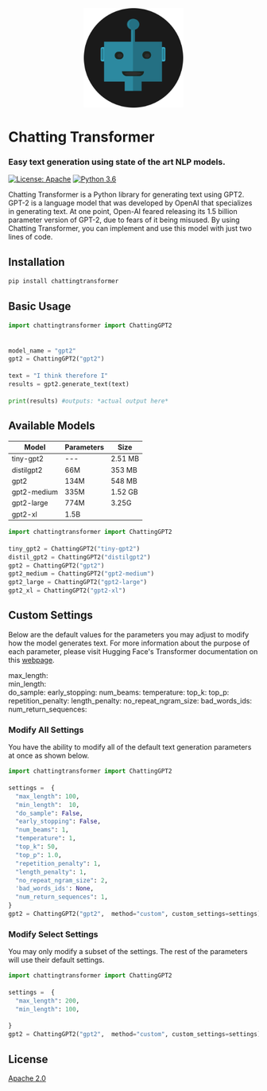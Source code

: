 <div align="center">
  <img src="assets/logo.png" height="200">
</div>

# Chatting Transformer
### Easy text generation using state of the art NLP models.
[![License: Apache](https://img.shields.io/badge/License-Apache-green.svg)](https://opensource.org/licenses/Apache-2.0)
[![Python 3.6](https://img.shields.io/badge/python-3.6-blue.svg)](https://www.python.org/downloads/release/python-360/)

Chatting Transformer is a Python library for generating text using GPT2. GPT-2 is a language model that was developed by OpenAI that specializes in generating text. At one point, Open-AI feared releasing its 1.5 billion parameter version of GPT-2, due to fears of it being misused. By using Chatting Transformer, you can implement and use this model with just two lines of code. 

## Installation



```bash
pip install chattingtransformer
```

## Basic Usage

```python
import chattingtransformer import ChattingGPT2


model_name = "gpt2" 
gpt2 = ChattingGPT2("gpt2")

text = "I think therefore I" 
results = gpt2.generate_text(text) 

print(results) #outputs: *actual output here*
```
## Available Models
| Model         | Parameters   |      Size        | 
|------------------------------|------------------|-----------------|
| tiny-gpt2    |      ---      |      2.51 MB     | 
| distilgpt2   |      66M      |      353 MB      | 
| gpt2         |      134M     |      548 MB      | 
| gpt2-medium  |      335M     |      1.52 GB     | 
| gpt2-large   |      774M     |      3.25G       | 
| gpt2-xl      |      1.5B     |                  |      


```python
import chattingtransformer import ChattingGPT2

tiny_gpt2 = ChattingGPT2("tiny-gpt2")
distil_gpt2 = ChattingGPT2("distilgpt2")
gpt2 = ChattingGPT2("gpt2")
gpt2_medium = ChattingGPT2("gpt2-medium")
gpt2_large = ChattingGPT2("gpt2-large")
gpt2_xl = ChattingGPT2("gpt2-xl")
```

## Custom Settings


Below are the default values for the parameters you may adjust to modify how the model generates text. For more information about the purpose of each parameter, please visit Hugging Face's Transformer documentation on this  [webpage](https://huggingface.co/transformers/main_classes/model.html#generative-models).
  
  max_length:  
  min_length:  
  do_sample: 
  early_stopping: 
  num_beams: 
  temperature: 
  top_k: 
  top_p: 
  repetition_penalty: 
 length_penalty: 
  no_repeat_ngram_size: 
  bad_words_ids: 
  num_return_sequences: 



### Modify All Settings 

You have the ability to modify all of the default text generation parameters at once as shown below. 
```python
import chattingtransformer import ChattingGPT2

settings =  {  
  "max_length": 100,  
  "min_length":  10,  
  "do_sample": False,  
  "early_stopping": False,  
  "num_beams": 1,  
  "temperature": 1,  
  "top_k": 50,  
  "top_p": 1.0,  
  "repetition_penalty": 1,  
  "length_penalty": 1,  
  "no_repeat_ngram_size": 2,  
  'bad_words_ids': None,  
  "num_return_sequences": 1,  
}
gpt2 = ChattingGPT2("gpt2",  method="custom", custom_settings=settings))
```

### Modify Select Settings 
You may only modify a subset of the settings. The rest of the parameters will use their default settings. 
```python
import chattingtransformer import ChattingGPT2

settings =  {  
  "max_length": 200,  
  "min_length": 100,   
 
}
gpt2 = ChattingGPT2("gpt2",  method="custom", custom_settings=settings))
```


## License
[Apache 2.0](https://www.apache.org/licenses/LICENSE-2.0)
